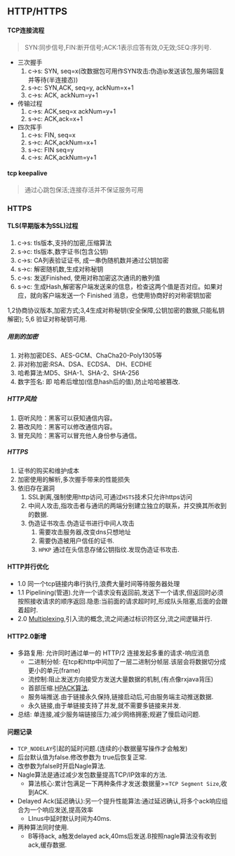 ## HTTP/HTTPS

#### TCP连接流程
> SYN:同步信号,FIN:断开信号;ACK:1表示应答有效,0无效;SEQ:序列号.
* 三次握手
	1. c->s: SYN, seq=x(改数据包可用作SYN攻击:伪造ip发送该包,服务端回复并等待(半连接态))
	2. s->c: SYN,ACK, seq=y, ackNum=x+1
	3. c->s: ACK, ackNum=y+1
* 传输过程
	1. c->s: ACK,seq=x ackNum=y+1
	2. s->c: ACK,ack=x+1
* 四次挥手
	1. c->s: FIN, seq=x
	2. s->c: ACK,ackNum=x+1
	3. s->c: FIN seq=y
	4. c->s: ACK,ackNum=y+1

#### tcp keepalive
> 通过心跳包保活;连接存活并不保证服务可用

### HTTPS

#### TLS(早期版本为SSL)过程
1. c->s: tls版本,支持的加密,压缩算法
2. s->c: tls版本,数字证书(包含公钥)
3. c->s: CA列表验证证书, 成一串伪随机数并通过公钥加密
4. s->c: 解密随机数,生成对称秘钥
5. c->s:  发送Finished, 使用对称加密这次通讯的散列值
6. s->c: 生成Hash,解密客户端发送来的信息，检查这两个值是否对应。如果对应，就向客户端发送一个 Finished 消息，也使用协商好的对称密钥加密

1,2协商协议版本,加密方式;3,4生成对称秘钥(安全保障,公钥加密的数据,只能私钥解密);
5,6 验证对称秘钥可用.

##### 用到的加密
1. 对称加密DES、AES-GCM、ChaCha20-Poly1305等
2. 非对称加密:RSA、DSA、ECDSA、 DH、ECDHE
3. 哈希算法:MD5、SHA-1、SHA-2、SHA-256
4. 数字签名: 即 哈希后增加(信息hash后的值),防止哈哈被篡改.

##### HTTP风险
1. 窃听风险：黑客可以获知通信内容。
2. 篡改风险：黑客可以修改通信内容。
3. 冒充风险：黑客可以冒充他人身份参与通信。

##### HTTPS
1. 证书的购买和维护成本
2. 加密使用的解析,多次握手带来的性能损失
3. 依旧存在漏洞
	1. SSL剥离,强制使用http访问,可通过`HSTS`技术只允许https访问
	2. 中间人攻击,指攻击者与通讯的两端分别建立独立的联系，并交换其所收到的数据.
	3. 伪造证书攻击.伪造证书进行中间人攻击
		1. 需要攻击服务器,改变dns只想地址
		2. 需要伪造被用户信任的证书.
		3. `HPKP` 通过在头信息存储公钥指纹.发现伪造证书攻击.
		
#### HTTP并行优化
* 1.0 同一个tcp链接内串行执行,浪费大量时间等待服务器处理
* 1.1  Pipelining(管道).允许一个请求没有返回前,发送下一个请求,但返回时必须按照接收请求的顺序返回.隐患:当前面的请求超时时,形成队头阻塞,后面的会跟着超时.
* 2.0 [Multiplexing](http://www.blogjava.net/yongboy/archive/2015/03/19/423611.html?tdsourcetag=s_pctim_aiomsg),引入流的概念,流之间通过标识符区分,流之间逻辑并行.
#### HTTP2.0新增
  * 多路复用: 允许同时通过单一的 HTTP/2 连接发起多重的请求-响应消息
	* 二进制分帧: 在tcp和http中间加了一层二进制分帧层.该层会将数据切分成更小的单元(frame)
	* 流控制:阻止发送方向接受方发送大量数据的机制,(有点像rxjava背压)
	* 首部压缩.[HPACK算法](https://www.jianshu.com/p/f44b930cfcac).
	* 服务端推送.由于链接永久保持,链接启动后,可由服务端主动推送数据.
	* 永久链接,由于单链接支持了并发,就不需要多链接来并发.
  * 总结: 单连接,减少服务端链接压力;减少网络拥塞;规避了慢启动问题.
	
#### 问题记录

* `TCP_NODELAY`引起的延时问题.(连续的小数据量写操作才会触发) 
 * 后台默认值为false.修改参数为 true后恢复正常.
 * 改参数为false时开启Nagle算法.
 * Nagle算法是通过减少发包数量提高TCP/IP效率的方法.
	* 算法核心:累计包满足一下两种条件才发送:数据量>=`TCP Segment Size`,收到ACK.
 * Delayed Ack(延迟确认):另一个提升性能算法:通过延迟确认,将多个ack响应组合为一个响应发送,提高效率
	* LInus中延时默认时间为40ms.
 * 两种算法同时使用.
	* B等待ack, a触发delayed ack,40ms后发送.B按照nagle算法没有收到ack,缓存数据.


	
	
	

